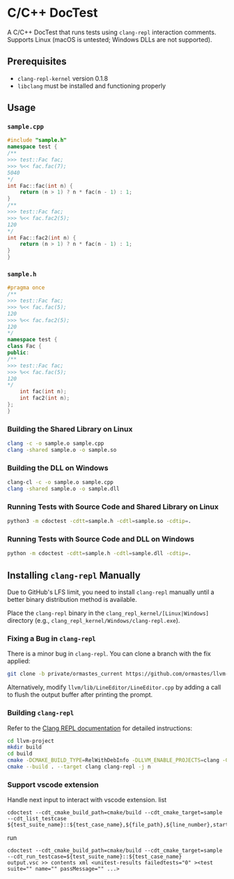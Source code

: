 # C/C++ DocTest

A C/C++ DocTest that runs tests using `clang-repl` interaction comments. Supports Linux (macOS is untested; Windows DLLs are not supported).

## Prerequisites

- `clang-repl-kernel` version 0.1.8
- `libclang` must be installed and functioning properly

## Usage

### `sample.cpp`

```cpp
#include "sample.h"
namespace test {
/**
>>> test::Fac fac;
>>> %<< fac.fac(7);
5040
*/
int Fac::fac(int n) {
    return (n > 1) ? n * fac(n - 1) : 1;
}
/**
>>> test::Fac fac;
>>> %<< fac.fac2(5);
120
*/
int Fac::fac2(int n) {
    return (n > 1) ? n * fac(n - 1) : 1;
}
}
```

### `sample.h`

```cpp
#pragma once
/**
>>> test::Fac fac;
>>> %<< fac.fac(5);
120
>>> %<< fac.fac2(5);
120
*/
namespace test {
class Fac {
public:
/**
>>> test::Fac fac;
>>> %<< fac.fac(5);
120
*/
    int fac(int n);
    int fac2(int n);
};
}
```

### Building the Shared Library on Linux

```bash
clang -c -o sample.o sample.cpp
clang -shared sample.o -o sample.so
```

### Building the DLL on Windows

```bash
clang-cl -c -o sample.o sample.cpp
clang -shared sample.o -o sample.dll
```

### Running Tests with Source Code and Shared Library on Linux

```bash
python3 -m cdoctest -cdtt=sample.h -cdtl=sample.so -cdtip=.
```

### Running Tests with Source Code and DLL on Windows

```bash
python -m cdoctest -cdtt=sample.h -cdtl=sample.dll -cdtip=.
```

## Installing `clang-repl` Manually

Due to GitHub's LFS limit, you need to install `clang-repl` manually until a better binary distribution method is available.

Place the `clang-repl` binary in the `clang_repl_kernel/[Linux|Windows]` directory (e.g., `clang_repl_kernel/Windows/clang-repl.exe`).

### Fixing a Bug in `clang-repl`

There is a minor bug in `clang-repl`. You can clone a branch with the fix applied:

```bash
git clone -b private/ormastes_current https://github.com/ormastes/llvm-project.git
```

Alternatively, modify `llvm/lib/LineEditor/LineEditor.cpp` by adding a call to flush the output buffer after printing the prompt.

### Building `clang-repl`

Refer to the [Clang REPL documentation](https://clang.llvm.org/docs/ClangRepl.html) for detailed instructions:

```bash
cd llvm-project
mkdir build
cd build
cmake -DCMAKE_BUILD_TYPE=RelWithDebInfo -DLLVM_ENABLE_PROJECTS=clang -G "Unix Makefiles" ../llvm
cmake --build . --target clang clang-repl -j n
```

### Support vscode extension
Handle next input to interact with vscode extension.
list
```
cdoctest --cdt_cmake_build_path=cmake/build --cdt_cmake_target=sample --cdt_list_testcase
${test_suite_name}::${test_case_name},${file_path},${line_number},start_col,end_line,end_col
```
run
```
cdoctest --cdt_cmake_build_path=cmake/build --cdt_cmake_target=sample  --cdt_run_testcase=${test_suite_name}::${test_case_name}
output.vsc >> contents xml <unitest-results failedtests="0" ><test suite="" name="" passMessage="" ...>
```
